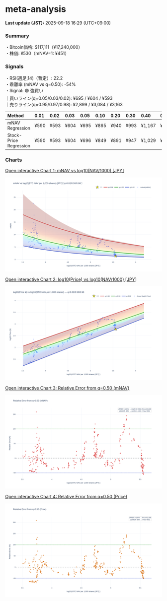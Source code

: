 # meta-analysis


<!--REPORT:START-->
**Last update (JST):** 2025-09-18 16:29 (UTC+09:00)

### Summary
・Bitcoin価格: $117,111（¥17,240,000）  
・株価: ¥530（mNAV=1: ¥451）

### Signals
・RSI(週足,14)（暫定）: 22.2  
・乖離率 (mNAV vs q=0.50): -54%  
・Signal: 🟣 強買い  
｜買いライン(q=0.05/0.03/0.02): ¥695 / ¥604 / ¥593  
｜売りライン(q=0.95/0.97/0.98): ¥2,899 / ¥3,084 / ¥3,163

| Method                 | 0.01   | 0.02   | 0.03   | 0.05   | 0.10   | 0.20   | 0.30   | 0.40   | 0.50   | 0.60   | 0.70   | 0.80   | 0.90   | 0.95   | 0.97   | 0.98   | 0.99   |
|:-----------------------|:-------|:-------|:-------|:-------|:-------|:-------|:-------|:-------|:-------|:-------|:-------|:-------|:-------|:-------|:-------|:-------|:-------|
| mNAV Regression        | ¥590   | ¥593   | ¥604   | ¥695   | ¥865   | ¥940   | ¥993   | ¥1,167 | ¥1,305 | ¥1,465 | ¥1,667 | ¥2,149 | ¥2,670 | ¥2,899 | ¥3,084 | ¥3,163 | ¥3,126 |
| Stock-Price Regression | ¥590   | ¥593   | ¥604   | ¥696   | ¥849   | ¥891   | ¥947   | ¥1,029 | ¥1,205 | ¥1,275 | ¥1,489 | ¥2,039 | ¥2,404 | ¥2,720 | ¥2,602 | ¥2,835 | ¥2,849 |

### Charts
[Open interactive Chart 1: mNAV vs log10(NAV/1000) [JPY]](https://tkzm240.github.io/meta-analysis/fig1.html)

![fig1](assets/fig1.png)

[Open interactive Chart 2: log10(Price) vs log10(NAV/1000) [JPY]](https://tkzm240.github.io/meta-analysis/fig2.html)

![fig2](assets/fig2.png)

[Open interactive Chart 3: Relative Error from q=0.50 (mNAV)](https://tkzm240.github.io/meta-analysis/fig3.html)

![fig3](assets/fig3.png)

[Open interactive Chart 4: Relative Error from q=0.50 (Price)](https://tkzm240.github.io/meta-analysis/fig4.html)

![fig4](assets/fig4.png)
<!--REPORT:END-->
